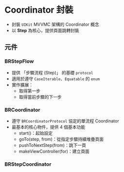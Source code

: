 # Coordinator 封裝

- 封裝 `UIKit` MVVMC 架構的 Coordinator 概念
- 以 __Step__ 為核心，提供頁面跳轉封裝

## 元件

### BRStepFlow

- 提供 「步驟流程 (Step)」 的基礎 `protocol`
- 適用於遵守 `CaseIterable`、`Equatable` 的 `enum`
- 實作擴展：
    - 取得第一步
    - 取得當前步驟的下一步

### BRCoordinator

- 遵守 `BRCoordinatorProtocol` 協定的單流程 Coordinator
- 最基本的核心物件，提供 4 個基本功能
    - start()：起始設定
    - goTo(step, from)：從指定步驟持續堆疊頁面
    - pushToNextStep(from)：跳下一頁
    - makeViewController(for)：建立頁面

### BRStepCoordinator

